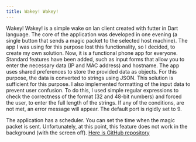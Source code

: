 ```yaml
---
title: Wakey! Wakey!
---
```


Wakey! Wakey! is a simple wake on lan client created with futter in Dart language. The core of the application was developed in one evening (a single button that sends a magic packet to the selected host machine). The app I was using for this purpose lost this functionality, so I decided, to create my own solution. Now, it is a functional phone app for everyone. Standard features have been added, such as input forms that allow you to enter the necessary data (IP and MAC address) and hostname. The app uses shared preferences to store the provided data as objects. For this purpose, the data is converted to strings using JSON. This solution is sufficient for this purpose. I also implemented formatting of the input data to prevent user confusion. To do this, I used simple regular expressions to check the correctness of the format (32 and 48-bit numbers) and forced the user, to enter the full length of the strings. If any of the conditions, are not met, an error message will appear. The default port is rigidly set to 9. 

The application has a scheduler. You can set the time when the magic packet is sent. Unfortunately, at this point, this feature does not work in the background (with the screen off).
[Here is GitHub repository](http://github.com/Cepeen/wakey-wakey)
